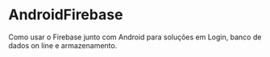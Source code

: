 # AndroidFirebase
Como usar o Firebase junto com Android para soluções em Login, banco de dados on line e armazenamento.
